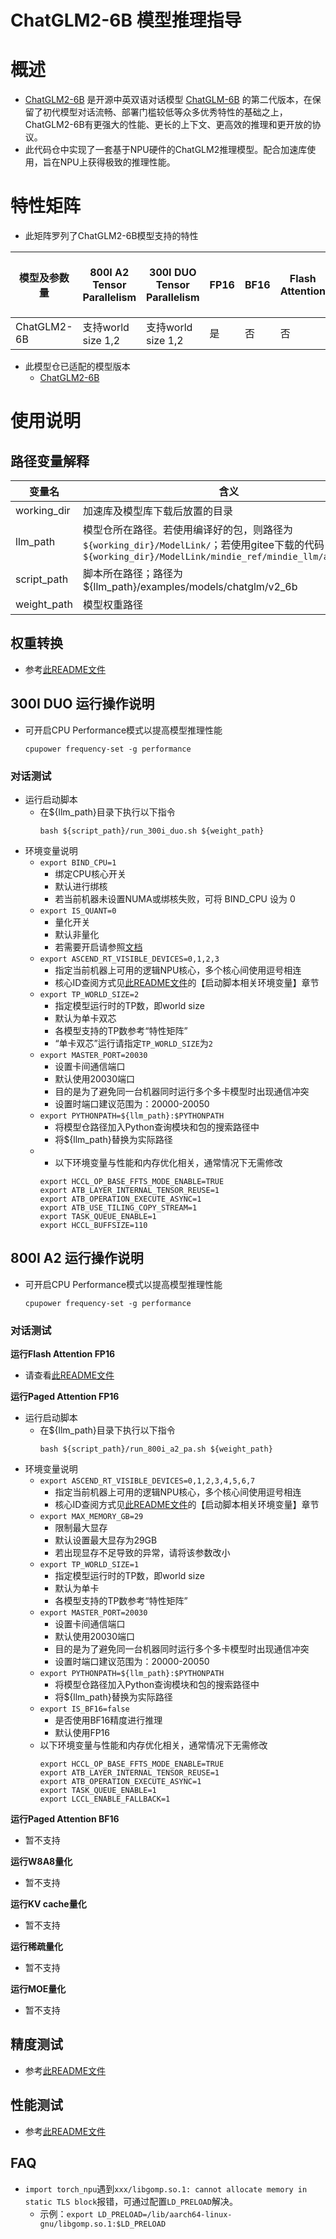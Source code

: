 # ChatGLM2-6B 模型推理指导 <!-- omit in toc -->

# 概述

- [ChatGLM2-6B](https://github.com/THUDM/ChatGLM2-6B/) 是开源中英双语对话模型 [ChatGLM-6B](https://github.com/THUDM/ChatGLM-6B) 的第二代版本，在保留了初代模型对话流畅、部署门槛较低等众多优秀特性的基础之上，ChatGLM2-6B有更强大的性能、更长的上下文、更高效的推理和更开放的协议。
- 此代码仓中实现了一套基于NPU硬件的ChatGLM2推理模型。配合加速库使用，旨在NPU上获得极致的推理性能。

# 特性矩阵
- 此矩阵罗列了ChatGLM2-6B模型支持的特性

| 模型及参数量 | 800I A2 Tensor Parallelism | 300I DUO Tensor Parallelism | FP16 | BF16 | Flash Attention | Paged Attention | W8A8量化 | KV cache量化 | 稀疏量化 | MOE量化 | MindIE | TGI |
|-------------|-------------------------|-------------------------|------|------|-----------------|-----------------|---------|--------------|----------|--------|--------|-----|
| ChatGLM2-6B    | 支持world size 1,2  | 支持world size 1,2      | 是   | 否   | 否              | 是              | 否       | 否           | 否       | 否     | 是     | 是  |

- 此模型仓已适配的模型版本
  - [ChatGLM2-6B](https://huggingface.co/THUDM/chatglm2-6b/tree/main)

# 使用说明

## 路径变量解释
| 变量名  | 含义                                             |
|--------|--------------------------------------------------|
| working_dir | 加速库及模型库下载后放置的目录                  |
| llm_path | 模型仓所在路径。若使用编译好的包，则路径为`${working_dir}/ModelLink/`；若使用gitee下载的代码，则路径为`${working_dir}/ModelLink/mindie_ref/mindie_llm/atb_models`    |
| script_path | 脚本所在路径；路径为${llm_path}/examples/models/chatglm/v2_6b                            |
| weight_path | 模型权重路径                            |

## 权重转换
- 参考[此README文件](../../../README.md)

## 300I DUO 运行操作说明
- 可开启CPU Performance模式以提高模型推理性能

  ```
  cpupower frequency-set -g performance
  ```

### 对话测试
- 运行启动脚本
  - 在\${llm_path}目录下执行以下指令
    ```shell
    bash ${script_path}/run_300i_duo.sh ${weight_path}
    ```
- 环境变量说明
  - `export BIND_CPU=1`
    - 绑定CPU核心开关
    - 默认进行绑核
    - 若当前机器未设置NUMA或绑核失败，可将 BIND_CPU 设为 0
  - `export IS_QUANT=0`
    - 量化开关
    - 默认非量化
    - 若需要开启请参照[文档](../../../atb_llm/models/llama/small/readme.md)
  - `export ASCEND_RT_VISIBLE_DEVICES=0,1,2,3`
    - 指定当前机器上可用的逻辑NPU核心，多个核心间使用逗号相连
    - 核心ID查阅方式见[此README文件](../../README.md)的【启动脚本相关环境变量】章节
  - `export TP_WORLD_SIZE=2`
    - 指定模型运行时的TP数，即world size
    - 默认为单卡双芯
    - 各模型支持的TP数参考“特性矩阵”
    - “单卡双芯”运行请指定`TP_WORLD_SIZE`为`2`
  - `export MASTER_PORT=20030`
    - 设置卡间通信端口
    - 默认使用20030端口
    - 目的是为了避免同一台机器同时运行多个多卡模型时出现通信冲突
    - 设置时端口建议范围为：20000-20050
  - `export PYTHONPATH=${llm_path}:$PYTHONPATH`
    - 将模型仓路径加入Python查询模块和包的搜索路径中
    - 将${llm_path}替换为实际路径
  - - 以下环境变量与性能和内存优化相关，通常情况下无需修改
    ```shell
    export HCCL_OP_BASE_FFTS_MODE_ENABLE=TRUE
    export ATB_LAYER_INTERNAL_TENSOR_REUSE=1
    export ATB_OPERATION_EXECUTE_ASYNC=1
    export ATB_USE_TILING_COPY_STREAM=1
    export TASK_QUEUE_ENABLE=1
    export HCCL_BUFFSIZE=110
    ```


## 800I A2 运行操作说明
- 可开启CPU Performance模式以提高模型推理性能

  ```
  cpupower frequency-set -g performance
  ```
### 对话测试
**运行Flash Attention FP16**
- 请查看[此README文件](../../../../pytorch/examples/chatglm2/6b/README.md)


**运行Paged Attention FP16**
- 运行启动脚本
  - 在\${llm_path}目录下执行以下指令
    ```shell
    bash ${script_path}/run_800i_a2_pa.sh ${weight_path}
    ```
- 环境变量说明
  - `export ASCEND_RT_VISIBLE_DEVICES=0,1,2,3,4,5,6,7`
    - 指定当前机器上可用的逻辑NPU核心，多个核心间使用逗号相连
    - 核心ID查阅方式见[此README文件](../../README.md)的【启动脚本相关环境变量】章节
  - `export MAX_MEMORY_GB=29`
    - 限制最大显存
    - 默认设置最大显存为29GB
    - 若出现显存不足导致的异常，请将该参数改小
  - `export TP_WORLD_SIZE=1`
    - 指定模型运行时的TP数，即world size
    - 默认为单卡
    - 各模型支持的TP数参考“特性矩阵”
  - `export MASTER_PORT=20030`
    - 设置卡间通信端口
    - 默认使用20030端口
    - 目的是为了避免同一台机器同时运行多个多卡模型时出现通信冲突
    - 设置时端口建议范围为：20000-20050
  - `export PYTHONPATH=${llm_path}:$PYTHONPATH`
    - 将模型仓路径加入Python查询模块和包的搜索路径中
    - 将${llm_path}替换为实际路径
  - `export IS_BF16=false`
    - 是否使用BF16精度进行推理
    - 默认使用FP16
  - 以下环境变量与性能和内存优化相关，通常情况下无需修改
    ```shell
    export HCCL_OP_BASE_FFTS_MODE_ENABLE=TRUE
    export ATB_LAYER_INTERNAL_TENSOR_REUSE=1
    export ATB_OPERATION_EXECUTE_ASYNC=1
    export TASK_QUEUE_ENABLE=1
    export LCCL_ENABLE_FALLBACK=1
    ```


**运行Paged Attention BF16**
- 暂不支持

**运行W8A8量化**
- 暂不支持

**运行KV cache量化**
- 暂不支持

**运行稀疏量化**
- 暂不支持

**运行MOE量化**
- 暂不支持


## 精度测试
- 参考[此README文件](../../../../tests/modeltest/README.md)

## 性能测试
- 参考[此README文件](../../../../tests/modeltest/README.md)

## FAQ
- `import torch_npu`遇到`xxx/libgomp.so.1: cannot allocate memory in static TLS block`报错，可通过配置`LD_PRELOAD`解决。
  - 示例：`export LD_PRELOAD=/lib/aarch64-linux-gnu/libgomp.so.1:$LD_PRELOAD`